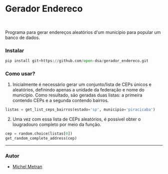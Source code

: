 # Gerador Endereco

<br>

Programa para gerar endereços aleatórios d'um município para popular um banco de dados.

### Instalar

```python
pip install git+https://github.com/open-dsa/gerador_endereco.git
```

### Como usar?

1. Inicialmente é necessário gerar um conjunto/lista de CEPs únicos e aleatórios, definindo apenas a unidade da federação e nome do município.
Como resultado, são geradas duas listas: a primeira contendo CEPs e a segunda contendo bairros.

```python
listas = get_list_ceps_bairros(estado='sp', municipio='piracicaba')
```

2. Uma vez com essa lista de CEPs aleatórios, é possivel obter o lougradouro completo por meio da função. 
```python
cep = random.choice(listas[0])
get_random_complete_address(cep)
```
-------

### Autor

- [Michel Metran](https://michelmetran.github.io/)
